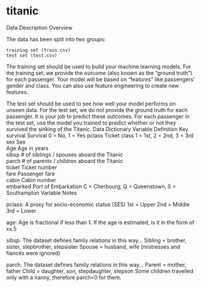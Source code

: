# titanic
Data Description
Overview

The data has been split into two groups:

    training set (train.csv)
    test set (test.csv)

The training set should be used to build your machine learning models. For the training set, we provide the outcome (also known as the “ground truth”) for each passenger. Your model will be based on “features” like passengers’ gender and class. You can also use feature engineering to create new features.

The test set should be used to see how well your model performs on unseen data. For the test set, we do not provide the ground truth for each passenger. It is your job to predict these outcomes. For each passenger in the test set, use the model you trained to predict whether or not they survived the sinking of the Titanic.
Data Dictionary
Variable	Definition	Key
survival 	Survival 	0 = No, 1 = Yes
pclass 	Ticket class 	1 = 1st, 2 = 2nd, 3 = 3rd
sex 	Sex 	
Age 	Age in years 	
sibsp 	# of siblings / spouses aboard the Titanic 	
parch 	# of parents / children aboard the Titanic 	
ticket 	Ticket number 	
fare 	Passenger fare 	
cabin 	Cabin number 	
embarked 	Port of Embarkation 	C = Cherbourg, Q = Queenstown, S = Southampton
Variable Notes

pclass: A proxy for socio-economic status (SES)
1st = Upper
2nd = Middle
3rd = Lower

age: Age is fractional if less than 1. If the age is estimated, is it in the form of xx.5

sibsp: The dataset defines family relations in this way...
Sibling = brother, sister, stepbrother, stepsister
Spouse = husband, wife (mistresses and fiancés were ignored)

parch: The dataset defines family relations in this way...
Parent = mother, father
Child = daughter, son, stepdaughter, stepson
Some children travelled only with a nanny, therefore parch=0 for them.
